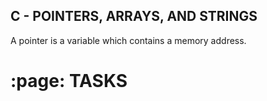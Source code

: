 ## C - POINTERS, ARRAYS, AND STRINGS

A pointer is a variable which contains a memory address.


# :page: TASKS
